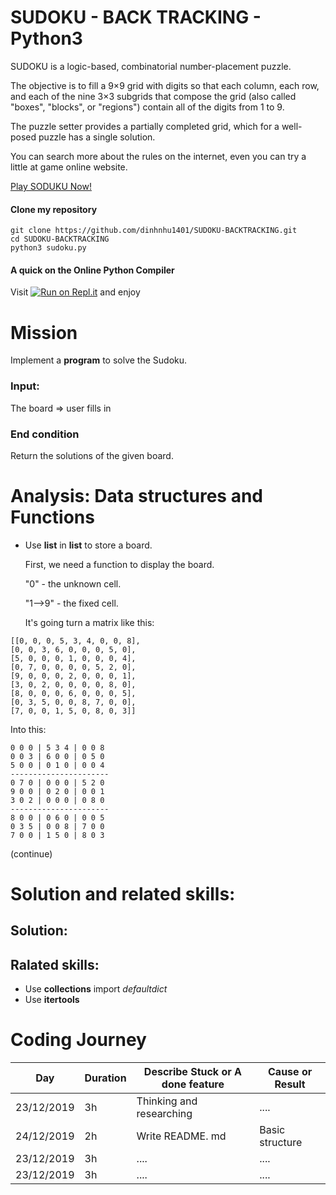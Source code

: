 # SUDOKU - BACK TRACKING - Python3


SUDOKU is a logic-based, combinatorial number-placement puzzle. 

The objective is to fill a 9×9 grid with digits so that each column, each row, and each of the nine 3×3 subgrids that compose the grid (also called "boxes", "blocks", or "regions") 
contain all of the digits from 1 to 9. 

The puzzle setter provides a partially completed grid, which for a well-posed puzzle has a single solution.

You can search more about the rules on the internet, even you can try a little at game online website.

[Play SODUKU Now!](https://www.sudoku-solutions.com/)


#### Clone my repository
```python3
git clone https://github.com/dinhnhu1401/SUDOKU-BACKTRACKING.git
cd SUDOKU-BACKTRACKING
python3 sudoku.py
```

#### A quick  on the Online Python Compiler
Visit [![Run on Repl.it](https://repl.it/badge/github/dinhnhu1401/SUDOKU-BACKTRACKING)](https://repl.it/github/dinhnhu1401/SUDOKU-BACKTRACKING) and enjoy

# Mission
Implement a **program** to solve the Sudoku.


### Input:
The board => user fills  in

### End condition
Return the solutions of the given board. 



# Analysis: Data structures and Functions


- Use **list** in **list** to store a board.

    First, we need a function to display the board. 
    
    "0" - the unknown cell. 
    
    "1-->9" - the fixed cell.
    
    It's going turn a matrix like this:
```
[[0, 0, 0, 5, 3, 4, 0, 0, 8],
[0, 0, 3, 6, 0, 0, 0, 5, 0],
[5, 0, 0, 0, 1, 0, 0, 0, 4],
[0, 7, 0, 0, 0, 0, 5, 2, 0],
[9, 0, 0, 0, 2, 0, 0, 0, 1],
[3, 0, 2, 0, 0, 0, 0, 8, 0],
[8, 0, 0, 0, 6, 0, 0, 0, 5],
[0, 3, 5, 0, 0, 8, 7, 0, 0],
[7, 0, 0, 1, 5, 0, 8, 0, 3]]
```
Into this:
```
0 0 0 | 5 3 4 | 0 0 8
0 0 3 | 6 0 0 | 0 5 0
5 0 0 | 0 1 0 | 0 0 4
----------------------
0 7 0 | 0 0 0 | 5 2 0
9 0 0 | 0 2 0 | 0 0 1
3 0 2 | 0 0 0 | 0 8 0
----------------------
8 0 0 | 0 6 0 | 0 0 5
0 3 5 | 0 0 8 | 7 0 0
7 0 0 | 1 5 0 | 8 0 3

```



(continue)



 
# Solution and related skills:

## Solution:


## Ralated skills:

- Use **collections** import *defaultdict*
- Use **itertools**
  
# Coding Journey

| Day        | Duration   |Describe Stuck or A done feature      |Cause or Result       |
|------------|------------|--------------------------------------|----------------------|
| 23/12/2019 | 3h         | Thinking and researching             | ....                 |
| 24/12/2019 | 2h         | Write README. md                     | Basic structure      |
| 23/12/2019 | 3h         | ....                                 | ....                 |
| 23/12/2019 | 3h         | ....                                 | ....                 |


